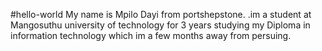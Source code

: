 #hello-world
My name is Mpilo Dayi from portshepstone. .im a student at Mangosuthu university of technology for 3 years studying my Diploma in information technology which im a few months away from persuing.

